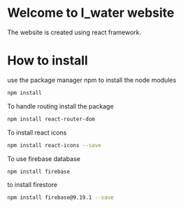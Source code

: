 # Welcome to I_water website

The website is created using react framework.

# How to install

use the package manager npm to install the node modules

``` bash
npm install
```
To handle routing install the package 

```bash
npm install react-router-dom
```
To install react icons

```bash
npm install react-icons --save
```
To use firebase database
```bash
npm install firebase
```
to install firestore
```bash
npm install firebase@9.19.1 --save
```
